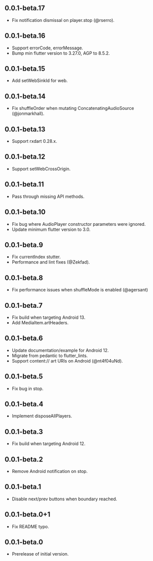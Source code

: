 ## 0.0.1-beta.17

* Fix notification dismissal on player.stop (@rserro).

## 0.0.1-beta.16

* Support errorCode, errorMessage.
* Bump min flutter version to 3.27.0, AGP to 8.5.2.

## 0.0.1-beta.15

* Add setWebSinkId for web.

## 0.0.1-beta.14

* Fix shuffleOrder when mutating ConcatenatingAudioSource (@jonmarkhall).

## 0.0.1-beta.13

* Support rxdart 0.28.x.

## 0.0.1-beta.12

* Support setWebCrossOrigin.

## 0.0.1-beta.11

* Pass through missing API methods.

## 0.0.1-beta.10

* Fix bug where AudioPlayer constructor parameters were ignored.
* Update minimum flutter version to 3.0.

## 0.0.1-beta.9

* Fix currentIndex stutter.
* Performance and lint fixes (@Zekfad).

## 0.0.1-beta.8

* Fix performance issues when shuffleMode is enabled (@agersant)

## 0.0.1-beta.7

* Fix build when targeting Android 13.
* Add MediaItem.artHeaders.

## 0.0.1-beta.6

* Update documentation/example for Android 12.
* Migrate from pedantic to flutter_lints.
* Support content:// art URIs on Android (@nt4f04uNd).

## 0.0.1-beta.5

* Fix bug in stop.

## 0.0.1-beta.4

* Implement disposeAllPlayers.

## 0.0.1-beta.3

* Fix build when targeting Android 12.

## 0.0.1-beta.2

* Remove Android notification on stop.

## 0.0.1-beta.1

* Disable next/prev buttons when boundary reached.

## 0.0.1-beta.0+1

* Fix README typo.

## 0.0.1-beta.0

* Prerelease of initial version.
